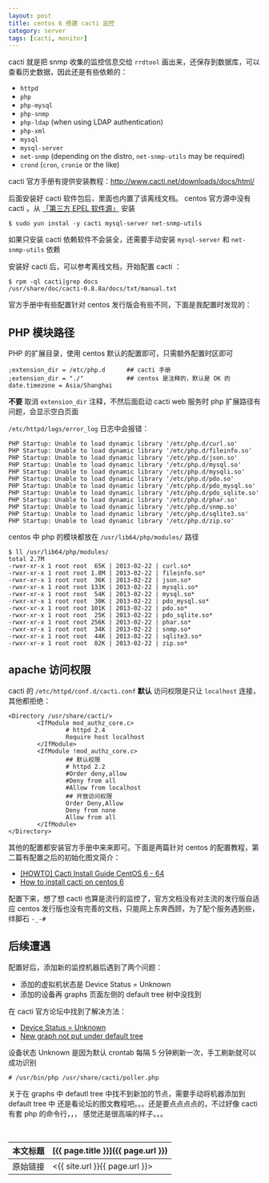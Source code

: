 ```yaml
---
layout: post
title: centos 6 搭建 cacti 监控
category: server
tags: [cacti, monitor]
---
```


cacti 就是把 snmp 收集的监控信息交给 `rrdtool` 画出来，还保存到数据库，可以查看历史数据，因此还是有些依赖的：

- `httpd`
- `php`
- `php-mysql`
- `php-snmp`
- `php-ldap` (when using LDAP authentication)
- `php-xml`
- `mysql`
- `mysql-server`
- `net-snmp` (depending on the distro, `net-snmp-utils` may be required)
- `crond` (`cron`, `cronie` or the like)

cacti 官方手册有提供安装教程：<http://www.cacti.net/downloads/docs/html/>

后面安装好 cacti 软件包后，里面也内置了该离线文档。
centos 官方源中没有 cacti 。从 [「第三方 EPEL 软件源」][1] 安装

[1]: https://fedoraproject.org/wiki/EPEL/zh-cn#.E6.88.91.E6.80.8E.E6.A0.B7.E8.8E.B7.E5.8F.96_EPEL_.E7.9A.84.E8.BD.AF.E4.BB.B6.E5.8C.85.3F

    $ sudo yun instal -y cacti mysql-server net-snmp-utils

如果只安装 cacti 依赖软件不会装全，还需要手动安装 `mysql-server` 和 `net-snmp-utils` 依赖

安装好 cacti 后，可以参考离线文档，开始配置 cacti ：

    $ rpm -ql cacti|grep docs
    /usr/share/doc/cacti-0.8.8a/docs/txt/manual.txt

官方手册中有些配置针对 centos 发行版会有些不同，下面是我配置时发现的：

## PHP 模块路径

PHP 的扩展目录，使用 centos 默认的配置即可，只需额外配置时区即可

    ;extension_dir = /etc/php.d      ## cacti 手册
    ;extension_dir = "./"            ## centos 是注释的，默认是 OK 的
    date.timezone = Asia/Shanghai

**不要** 取消 `extension_dir` 注释，不然后面启动 cacti web 服务时 php 扩展路径有问题，会显示空白页面

`/etc/httpd/logs/error_log` 日志中会报错：

    PHP Startup: Unable to load dynamic library '/etc/php.d/curl.so'
    PHP Startup: Unable to load dynamic library '/etc/php.d/fileinfo.so'
    PHP Startup: Unable to load dynamic library '/etc/php.d/json.so'
    PHP Startup: Unable to load dynamic library '/etc/php.d/mysql.so'
    PHP Startup: Unable to load dynamic library '/etc/php.d/mysqli.so'
    PHP Startup: Unable to load dynamic library '/etc/php.d/pdo.so'
    PHP Startup: Unable to load dynamic library '/etc/php.d/pdo_mysql.so'
    PHP Startup: Unable to load dynamic library '/etc/php.d/pdo_sqlite.so'
    PHP Startup: Unable to load dynamic library '/etc/php.d/phar.so'
    PHP Startup: Unable to load dynamic library '/etc/php.d/snmp.so'
    PHP Startup: Unable to load dynamic library '/etc/php.d/sqlite3.so'
    PHP Startup: Unable to load dynamic library '/etc/php.d/zip.so'

centos 中 php 的模块都放在 `/usr/lib64/php/modules/` 路径

    $ ll /usr/lib64/php/modules/
    total 2.7M
    -rwxr-xr-x 1 root root  65K | 2013-02-22 | curl.so*
    -rwxr-xr-x 1 root root 1.8M | 2013-02-22 | fileinfo.so*
    -rwxr-xr-x 1 root root  36K | 2013-02-22 | json.so*
    -rwxr-xr-x 1 root root 133K | 2013-02-22 | mysqli.so*
    -rwxr-xr-x 1 root root  54K | 2013-02-22 | mysql.so*
    -rwxr-xr-x 1 root root  30K | 2013-02-22 | pdo_mysql.so*
    -rwxr-xr-x 1 root root 101K | 2013-02-22 | pdo.so*
    -rwxr-xr-x 1 root root  25K | 2013-02-22 | pdo_sqlite.so*
    -rwxr-xr-x 1 root root 256K | 2013-02-22 | phar.so*
    -rwxr-xr-x 1 root root  34K | 2013-02-22 | snmp.so*
    -rwxr-xr-x 1 root root  44K | 2013-02-22 | sqlite3.so*
    -rwxr-xr-x 1 root root  82K | 2013-02-22 | zip.so*

## apache 访问权限

cacti 的 `/etc/httpd/conf.d/cacti.conf` **默认** 访问权限是只让 `localhost` 连接，其他都拒绝：

    <Directory /usr/share/cacti/>
            <IfModule mod_authz_core.c>
                    # httpd 2.4
                    Require host localhost
            </IfModule>
            <IfModule !mod_authz_core.c>
                    ## 默认权限
                    # httpd 2.2
                    #Order deny,allow
                    #Deny from all
                    #Allow from localhost
                    ## 开放访问权限
                    Order Deny,Allow
                    Deny from none
                    Allow from all
            </IfModule>
    </Directory>


其他的配置都安装官方手册中来来即可。下面是两篇针对 centos 的配置教程，第二篇有配置之后的初始化图文简介：

- [[HOWTO] Cacti Install Guide CentOS 6 - 64](http://forums.cacti.net/viewtopic.php?f=6&t=49363)
- [How to install cacti on centos 6](http://www.krizna.com/centos/install-cacti-on-centos-6/)

配置下来，想了想 cacti 也算是流行的监控了，官方文档没有对主流的发行版自适应
centos 发行版也没有完善的文档，只能网上东奔西顾，为了配个服务遇到些，绊脚石 `-_-#`

## 后续遭遇

配置好后，添加新的监控机器后遇到了两个问题：

- 添加的虚拟机状态是 Device Status = Unknown
- 添加的设备再 graphs 页面左侧的 default tree 树中没找到

在 cacti 官方论坛中找到了解决方法：

- [Device Status = Unknown](http://forums.cacti.net/about21559.html&highlight=)
- [New graph not put under default tree](http://forums.cacti.net/viewtopic.php?f=21&t=42628)

设备状态 Unknown 是因为默认 crontab 每隔 5 分钟刷新一次，手工刷新就可以成功识别

    # /usr/bin/php /usr/share/cacti/poller.php

关于在 graphs 中 defautl tree 中找不到新加的节点，需要手动将机器添加到 default tree 中
还是看论坛的图文教程吧。。。还是要点点点点的，不过好像 cacti 有套 php 的命令行，，，
感觉还是很高端的样子。。。









<br/>

本文标题 | [{{ page.title }}]({{ page.url }})
-------- |:--------
原始链接 | <{{ site.url }}{{ page.url }}>
